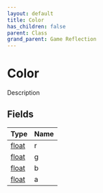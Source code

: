 ```yaml
---
layout: default
title: Color
has_children: false
parent: Class
grand_parent: Game Reflection
---
```

# Color
Description 

## Fields

| Type | Name |
|:-------------|:--------------|
| [float](/docs/game-reflection/components/float) | r |
| [float](/docs/game-reflection/components/float) | g |
| [float](/docs/game-reflection/components/float) | b |
| [float](/docs/game-reflection/components/float) | a |

